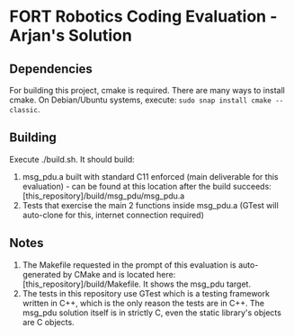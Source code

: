 # FORT Robotics Coding Evaluation - Arjan's Solution

## Dependencies

For building this project, cmake is required. There are many ways to install cmake. On Debian/Ubuntu systems, execute: `sudo snap install cmake --classic`.

## Building

Execute ./build.sh. It should build:

1. msg_pdu.a built with standard C11 enforced (main deliverable for this evaluation) - can be found at this location after the build succeeds: [this_repository]/build/msg_pdu/msg_pdu.a
2. Tests that exercise the main 2 functions inside msg_pdu.a (GTest will auto-clone for this, internet connection required)

## Notes

1. The Makefile requested in the prompt of this evaluation is auto-generated by CMake and is located here: [this_repository]/build/Makefile. It shows the msg_pdu target.
2. The tests in this repository use GTest which is a testing framework written in C++, which is the only reason the tests are in C++. The msg_pdu solution itself is in strictly C, even the static library's objects are C objects.
